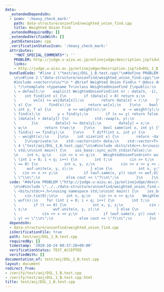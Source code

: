 ```yaml
---
data:
  _extendedDependsOn:
  - icon: ':heavy_check_mark:'
    path: data-structure/unionfind/weighted_union_find.cpp
    title: Weighted Union Find
  _extendedRequiredBy: []
  _extendedVerifiedWith: []
  _pathExtension: cpp
  _verificationStatusIcon: ':heavy_check_mark:'
  attributes:
    '*NOT_SPECIAL_COMMENTS*': ''
    PROBLEM: http://judge.u-aizu.ac.jp/onlinejudge/description.jsp?id=DSL_1_B
    links:
    - http://judge.u-aizu.ac.jp/onlinejudge/description.jsp?id=DSL_1_B
  bundledCode: "#line 1 \"test/aoj/DSL_1_B.test.cpp\"\n#define PROBLEM \"http://judge.u-aizu.ac.jp/onlinejudge/description.jsp?id=DSL_1_B\"\
    \n\n#line 2 \"data-structure/unionfind/weighted_union_find.cpp\"\n#include <algorithm>\n\
    #include <vector>\n\n/*\n * @brief Weighted Union Find\n * @docs docs/data-structure/unionfind/weighted_union_find.md\n\
    \ */\ntemplate <typename T>\nclass WeightedUnionFind {\npublic:\n    WeightedUnionFind()\
    \ = default;\n    explicit WeightedUnionFind(int n) : data(n, -1), ws(n) {}\n\n\
    \    int find(int x) {\n        if (data[x] < 0) return x;\n        int r = find(data[x]);\n\
    \        ws[x] += ws[data[x]];\n        return data[x] = r;\n    }\n\n    T weight(int\
    \ x) {\n        find(x);\n        return ws[x];\n    }\n\n    bool unite(int x,\
    \ int y, T w) {\n        w += weight(x);\n        w -= weight(y);\n        x =\
    \ find(x);\n        y = find(y);\n        if (x == y) return false;\n        if\
    \ (data[x] > data[y]) {\n            std::swap(x, y);\n            w = -w;\n \
    \       }\n        data[x] += data[y];\n        data[y] = x;\n        ws[y] =\
    \ w;\n        return true;\n    }\n\n    bool same(int x, int y) {\n        return\
    \ find(x) == find(y);\n    }\n\n    T diff(int x, int y) {\n        return weight(y)\
    \ - weight(x);\n    }\n\n    int size(int x) {\n        return -data[find(x)];\n\
    \    }\n\nprivate:\n    std::vector<int> data;\n    std::vector<T> ws;\n};\n#line\
    \ 4 \"test/aoj/DSL_1_B.test.cpp\"\n\n#include <bits/stdc++.h>\nusing namespace\
    \ std;\n\nint main() {\n    ios_base::sync_with_stdio(false);\n    cin.tie(0);\n\
    \n    int n, q;\n    cin >> n >> q;\n    WeightedUnionFind<int> wuf(n);\n    for\
    \ (int i = 0; i < q; i++) {\n        int t;\n        cin >> t;\n        if (t\
    \ == 0) {\n            int x, y, z;\n            cin >> x >> y >> z;\n       \
    \     wuf.unite(x, y, z);\n        } else {\n            int x, y;\n         \
    \   cin >> x >> y;\n            if (wuf.same(x, y)) cout << wuf.diff(x, y) <<\
    \ \"\\n\";\n            else cout << \"?\\n\";\n        }\n    }\n}\n"
  code: "#define PROBLEM \"http://judge.u-aizu.ac.jp/onlinejudge/description.jsp?id=DSL_1_B\"\
    \n\n#include \"../../data-structure/unionfind/weighted_union_find.cpp\"\n\n#include\
    \ <bits/stdc++.h>\nusing namespace std;\n\nint main() {\n    ios_base::sync_with_stdio(false);\n\
    \    cin.tie(0);\n\n    int n, q;\n    cin >> n >> q;\n    WeightedUnionFind<int>\
    \ wuf(n);\n    for (int i = 0; i < q; i++) {\n        int t;\n        cin >> t;\n\
    \        if (t == 0) {\n            int x, y, z;\n            cin >> x >> y >>\
    \ z;\n            wuf.unite(x, y, z);\n        } else {\n            int x, y;\n\
    \            cin >> x >> y;\n            if (wuf.same(x, y)) cout << wuf.diff(x,\
    \ y) << \"\\n\";\n            else cout << \"?\\n\";\n        }\n    }\n}\n"
  dependsOn:
  - data-structure/unionfind/weighted_union_find.cpp
  isVerificationFile: true
  path: test/aoj/DSL_1_B.test.cpp
  requiredBy: []
  timestamp: '2020-10-24 00:37:28+09:00'
  verificationStatus: TEST_ACCEPTED
  verifiedWith: []
documentation_of: test/aoj/DSL_1_B.test.cpp
layout: document
redirect_from:
- /verify/test/aoj/DSL_1_B.test.cpp
- /verify/test/aoj/DSL_1_B.test.cpp.html
title: test/aoj/DSL_1_B.test.cpp
---
```

